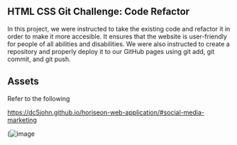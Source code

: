 ## HTML CSS Git Challenge: Code Refactor

In this project, we were instructed to take the existing code and refactor it in order to make it more accesible. It ensures that the website is user-friendly for people of all abilities and disabilities. We were also instructed to create a repository and properly deploy it to our GitHub pages using git add, git commit, and git push.

## Assets

Refer to the following

https://dc5john.github.io/horiseon-web-application/#social-media-marketing

(![image](https://github.com/DC5John/horiseon-web-application/assets/153493027/fa8c0e9e-28f3-450d-b494-ceff1e80a194)

